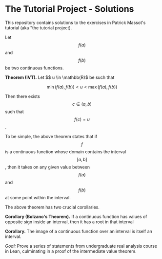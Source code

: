 # The Tutorial Project - Solutions

This repository contains solutions to the exercises in Patrick Massot's tutorial (aka "the tutorial project). 

Let $$f(a)$$ and $$f(b)$$ be two continuous functions. 
 
**Theorem (IVT).** Let $$ u \in \mathbb{R}$ be such that 

$$\min (f(a), f(b)) < u < \max(f(a), f(b))$$

Then there exists $$c \in (a, b)$$ such that $$f(c) = u$$. 

To be simple, the above theorem states that if $$f$$ is a continuous function whose domain contains the interval $$[a, b]$$, then it takes on any given value between $$f(a)$$ and $$f(b)$$ at some point within the interval. 

The above theorem has two crucial corollaries. 

**Corollary (Bolzano's Theorem).** If a continuous function has values of opposite sign inside an interval, then it has a root in that interval

**Corollary.** The image of a continuous function over an interval is itself an interval.

*Goal:* Prove a series of statements from undergraduate real analysis course in Lean, 
culminating in a proof of the intermediate value theorem. 